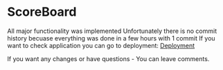 # ScoreBoard

All major functionality was implemented
Unfortunately there is no commit history becuase everything was done in a few hours with 1 commit
If you want to check application you can go to deployment: [Deployment](https://scoreboardtest.netlify.app/)

If you want any changes or have questions - You can leave comments.
